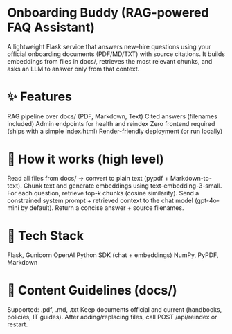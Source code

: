 # Onboarding Buddy (RAG-powered FAQ Assistant)

A lightweight Flask service that answers new-hire questions using your official onboarding documents (PDF/MD/TXT) with source citations. It builds embeddings from files in docs/, retrieves the most relevant chunks, and asks an LLM to answer only from that context.

# ✨ Features

RAG pipeline over docs/ (PDF, Markdown, Text)
Cited answers (filenames included)
Admin endpoints for health and reindex
Zero frontend required (ships with a simple index.html)
Render-friendly deployment (or run locally)

# 🧠 How it works (high level)

Read all files from docs/ → convert to plain text (pypdf + Markdown-to-text).
Chunk text and generate embeddings using text-embedding-3-small.
For each question, retrieve top-k chunks (cosine similarity).
Send a constrained system prompt + retrieved context to the chat model (gpt-4o-mini by default).
Return a concise answer + source filenames.


# 🧰 Tech Stack

Flask, Gunicorn
OpenAI Python SDK (chat + embeddings)
NumPy, PyPDF, Markdown

# 📁 Content Guidelines (docs/)

Supported: .pdf, .md, .txt
Keep documents official and current (handbooks, policies, IT guides).
After adding/replacing files, call POST /api/reindex or restart.



